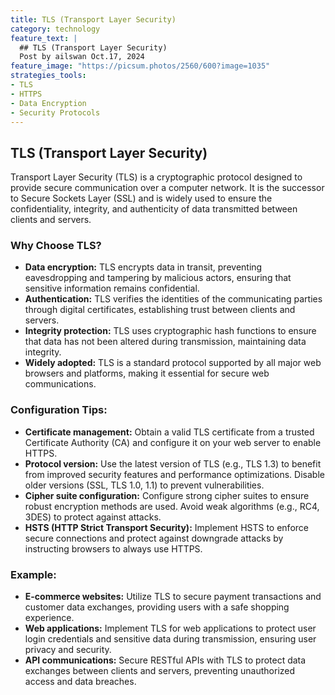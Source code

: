 ```yaml
---
title: TLS (Transport Layer Security)
category: technology
feature_text: |
  ## TLS (Transport Layer Security)
  Post by ailswan Oct.17, 2024
feature_image: "https://picsum.photos/2560/600?image=1035"
strategies_tools:
- TLS
- HTTPS
- Data Encryption
- Security Protocols
---
```

## TLS (Transport Layer Security)
Transport Layer Security (TLS) is a cryptographic protocol designed to provide secure communication over a computer network. It is the successor to Secure Sockets Layer (SSL) and is widely used to ensure the confidentiality, integrity, and authenticity of data transmitted between clients and servers.

### Why Choose TLS?
- **Data encryption:** TLS encrypts data in transit, preventing eavesdropping and tampering by malicious actors, ensuring that sensitive information remains confidential.
- **Authentication:** TLS verifies the identities of the communicating parties through digital certificates, establishing trust between clients and servers.
- **Integrity protection:** TLS uses cryptographic hash functions to ensure that data has not been altered during transmission, maintaining data integrity.
- **Widely adopted:** TLS is a standard protocol supported by all major web browsers and platforms, making it essential for secure web communications.

### Configuration Tips:
- **Certificate management:** Obtain a valid TLS certificate from a trusted Certificate Authority (CA) and configure it on your web server to enable HTTPS.
- **Protocol version:** Use the latest version of TLS (e.g., TLS 1.3) to benefit from improved security features and performance optimizations. Disable older versions (SSL, TLS 1.0, 1.1) to prevent vulnerabilities.
- **Cipher suite configuration:** Configure strong cipher suites to ensure robust encryption methods are used. Avoid weak algorithms (e.g., RC4, 3DES) to protect against attacks.
- **HSTS (HTTP Strict Transport Security):** Implement HSTS to enforce secure connections and protect against downgrade attacks by instructing browsers to always use HTTPS.

### Example:
- **E-commerce websites:** Utilize TLS to secure payment transactions and customer data exchanges, providing users with a safe shopping experience.
- **Web applications:** Implement TLS for web applications to protect user login credentials and sensitive data during transmission, ensuring user privacy and security.
- **API communications:** Secure RESTful APIs with TLS to protect data exchanges between clients and servers, preventing unauthorized access and data breaches.

